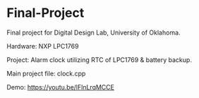 # Final-Project

Final project for Digital Design Lab, University of Oklahoma.

Hardware: NXP LPC1769

Project: Alarm clock utilizing RTC of LPC1769 & battery backup.

Main project file: clock.cpp

Demo: https://youtu.be/lFlnLrqMCCE
